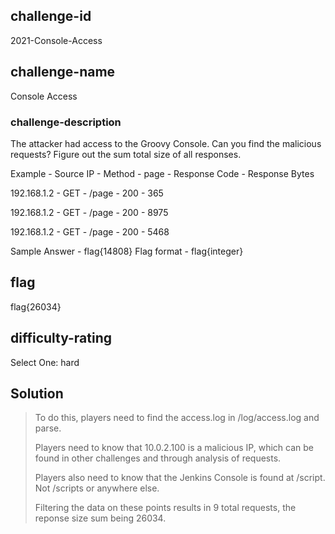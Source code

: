 ## challenge-id
2021-Console-Access

## challenge-name
Console Access

### challenge-description
The attacker had access to the Groovy Console. Can you find the malicious requests? Figure out the sum total size of all responses.

Example - 
Source IP - Method - page - Response Code - Response Bytes 

192.168.1.2 - GET - /page - 200 - 365

192.168.1.2 - GET - /page - 200 - 8975

192.168.1.2 - GET - /page - 200 - 5468


Sample Answer - flag{14808}
Flag format - flag{integer}

## flag
flag{26034}

## difficulty-rating
Select One: 
hard


## Solution 
>
> To do this, players need to find the access.log in /log/access.log and parse.
>
> Players need to know that 10.0.2.100 is a malicious IP, which can be found in other challenges and through analysis of requests.
>
> Players also need to know that the Jenkins Console is found at /script. Not /scripts or anywhere else.
>
> Filtering the data on these points results in 9 total requests, the reponse size sum being 26034.
